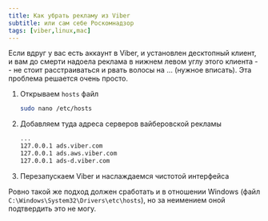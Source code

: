 ```yaml
---
title: Как убрать рекламу из Viber
subtitle: или сам себе Роскомнадзор
tags: [viber,linux,mac]
---
```


Если вдруг у вас есть аккаунт в Viber, и установлен десктопный клиент,
и вам до смерти надоела реклама в нижнем левом углу этого клиента -- не 
стоит расстраиваться и рвать волосы на ... (нужное вписать).
Эта проблема решается очень просто.
<!--more-->

1. Открываем ```hosts``` файл
   ```bash
   sudo nano /etc/hosts
   ```
2. Добавляем туда адреса серверов вайберовской рекламы
   ```bash
   ...
   127.0.0.1 ads.viber.com
   127.0.0.1 ads.aws.viber.com
   127.0.0.1 ads-d.viber.com
   ```
3. Перезапускаем Viber и наслаждаемся чистотой интерфейса

Ровно такой же подход должен сработать и в отношении Windows
(файл ```C:\Windows\System32\Drivers\etc\hosts```), 
но за неимением оной подтвердить это не могу.
